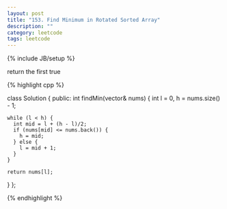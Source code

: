 ```yaml
---
layout: post
title: "153. Find Minimum in Rotated Sorted Array"
description: ""
category: leetcode
tags: leetcode
---
```

{% include JB/setup %}

return the first true

{% highlight cpp %}

class Solution {
public:
  int findMin(vector<int>& nums) {
    int l = 0, h = nums.size() - 1;

    while (l < h) {
      int mid = l + (h - l)/2;
      if (nums[mid] <= nums.back()) {
        h = mid;
      } else {
        l = mid + 1;
      }
    }

    return nums[l];
  }
};

{% endhighlight %}